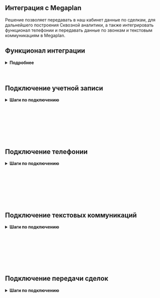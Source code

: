 ## Интеграция с Megaplan <br />  

Решение позволяет передавать в наш кабинет данные по сделкам, для дальнейшего построения Сквозной аналитики, а также интегрировать функционал телефонии и передавать данные по звонкам и текстовым коммуникациям в Megaplan. <br />  

## Функционал интеграции <br />  

<details>
 <summary style="font-weight:bold;"> Подробнее </summary> <br />

Данные передаваемые по звонкам:  <br />

- всплывающая карточка контакта при звонке сотруднику;
- прослушивание записанных разговоров прямо в личном кабинете Megaplan;
- сохранение всей истории коммуникаций с клиентом в его карточке;
- автоматическое соединение клиента с его персональным менеджером;
- исходящий звонок по клику или звонок из виджета;
- автоматическое создание контакта при любом звонке;
- создание задачи на потерянные входящие и неуспешные исходящие звонки;
- возможность создавать коммуникации по выбранным типам звонков;
- синхронизация с режимом “не беспокоить” веб-телефона Megaplan;
- переадресация на ответственного из CRM, при настройки соответственного сценария в ЛК <br />

Данные передаваемые по текстовым коммуникациям:  <br />

- возможность гибкой настройки создания контактов, дел, процессов по обращениям;
- передача текста заявок или переписки в контакт и процесс;
- встройка нашего виджета РМО в кабинет Megaplan при подключении соответствующего расширения. <br />


 Данные получаемые по сделкам:    <br />
- сделки: сумма сделки, валюту, товары/услуги и тд;  
- воронка продаж и ее этапы;  
- контакты;  
- ответственный менеджер.  <br />  

</details> 
<br />
<br />


## Подключение учетной записи <br />

<details>
 <summary style="font-weight:bold;"> Шаги по подключению </summary> <br />

Для авторизации в Megaplan необходимо в ЛК UIS: <br />  

- нажать "Авторизация в Megaplan";
- если ранеее добавляли учетные данные Megaplan, то выбрать их из списка, если нет, то нажать "Добавить учетные данные";
- заполнить значения:
  - название;
  - логин(username) и пароль(password) от Megaplan;
  - домен Megaplan в формате https://mp361546.megaplan.ru , часть 'mp361546' будет у каждого клиента уникальной.
    
После добавления учетных данных на странице появятся Параметры интеграции. 



</details> 

<br />
<br />
<br />
<br />
<br />
<br />
<br />

## Подключение телефонии   <br />

<details>
 <summary style="font-weight:bold;"> Шаги по подключению </summary> <br />


1. **Синхронизация данных**  <br /> 


<details>
 <summary style="font-weight:bold;"> 2.1. Синхронизация настройки телефонии </summary> <br />
   
- В **Megaplan** заполните настройку телефонии: <br /> 

a. Подключите приложение UIS 
  -  Под пользователем, который входит в группу «Директора» или «Админы», зайти в личный кабинет Megaplan. 
  -  В аккаунте выбрать раздел «Маркет приложений» - > «Магазин интеграций». 
  - Найти приложение «UIS телефония и мессенджеры» в категории «Телефония» и установить его.
  - После установки необходимо авторизоваться в личном кабинете UIS под администратором.
  - Далее вас переадресует на маркетплейс UIS.  <br />

![image](megaplan.jpg) 
<br />

b. Подключите расширение 

  -  В Megaplan найти расширение «Телефония UIS» в разделе «Интеграция» категории «Телефония» и установить его.
  -  Теперь необходимо указать для каждого пользователя Megaplan внутренний номер виртуальной АТС UIS. 
     - Для этого открываем интерфейс CRM-системы, переходим в раздел “Настройки”, открываем вкладку “Интеграция”, в меню слева выбираем пункт “Телефония”. 
     - Обращаем внимание на блок “Подключение к телефонии по API” и там нажимаем “Настройки телефонии”. 
     - Переходим на вкладку на “Пользователи”.
     - Добавьте всех пользователей, использующих телефонию. Для каждого из них укажите внутренние номера АТС из раздела "Сотрудники".  <br />

     ![image](megaplan_telephony.gif) 

     **Важно:** если сотрудник не будет указан в данном разделе, то функционал поднятия карточки звонка и передача информации по нему не будет доступен.  <br /> 
     - Нажимаем сохранить.  <br />
 
- Нажмите кнопку "Синхронизировать настройки телефонии из Megaplan". <br />

 </details> 
<br />

<details>
 <summary style="font-weight:bold;"> 2.2. Синхронизация сотрудников </summary> <br />

**Синхронизировать сотрудников** - настройка позволяет импортировать выбранных сотрудников из Megaplan в UIS. Связь сотрудника в UIS с сотрудником из Megaplan происходит по e-mail. <br />
При прожатии будут выведены дополнительные настройки: <br />
- список сотрудников из Megaplan. Необходимо выбрать тех сотрудников, которых требуется создать в UIS. <br />
- кнопка"Синхронизировать", для принудительной синхронизации сотрудников. По умолчанию синхронизация происходит каждые 2 часа. 
<br />
</details> 
<br />
   
2. **Настройки фильтрации** <br />

2.1 **Фильтровать по виртуальным номерам** - выберите настройку, если требуется  фильтрация по виртуальным номерам (в случае подключения нескольких сетей/интеграций). <br />
При прожатии будет выведена дополнительная настройка с выбором виртуальных номеров. <br />

2.2 **Список виртуальных номеров** - укажите виртуальные номера, по которым необходимо отображать данные по звонкам в Megaplan в подключенной сети. <br />

3. **Ответственный по умолчанию** - данный сотрудник будет назначен ответственным на создаваемые  сущности, если выбрана соотвествующая настройка .<br />
  
4. **Обработка звонков**  <br />

4.1.  **Создавать контакт при звонке** - настройка позволяет создавать контакт в разделе "Клиенты" при начале разговора. <br />

При её выборе выводится дополнительная настройка выбора ответственного сотрудника. <br /> 
**Назначать ответственного на** - выберете кого назначать ответственным за успешный звонок от нового клиента (последний или первый разговаривавший). <br />

4.2. **Передавать дополнительные поля в клиента** - настройка позволяет передавать дополнительные поля в контакт. <br />
При её выборе выводятся дополнительные настройки соответствия полей в Megaplan и UIS. <br />
Добавьте все требуемые значения. Если требуется передавать значение в поля не только при первичных звонках(при создании контакта), но и при повторных, выберете настройку "Обновлять всегда". <br />
 
4.3. **Создавать коммуникацию по звонку** - настройка позволяет создавать коммуникации в разделе "Клиенты" - "Коммуникации" с типом "Звонок" после завершения звонка. <br />
При её выборе выводятся дополнительные настройки передачи коммуникаций: <br />
  - **Создание коммуникации по типам звонков** - добавьте необходимые типы звонков, по которым необходимо создавать коммуникацию в требуемом статусе. <br />
  - **Длительность коммуникации** - укажите время в минутах, которое необходимо добавлять к времени начала коммуникации, при формировании времени окончания. По умолчанию указано 120 минут (2 часа). <br />
   
4.4. **Создавать дело по звонку** - настройка позволяет создавать дело в разделе "Календарь" -> "Список дел" после завершения звонка. <br />
При её выборе выводятся дополнительные настройки cоздания дел по типам звонка. <br />
Выберете необходимые типы звонков, их статусы, по которым необходимо создавать дела, а также ответственного за них.  <br />

4.5. **Создавать процесс по звонку** - - настройка позволяет создавать процесс в разделе “Процессы” после завершения звонка. <br />
При её выборе выводятся дополнительные настройки cоздания процесса по типам звонка. <br />
Выберете необходимые типы звонков, их статусы, по которым необходимо создавать процессы, а также ответственного за них и схему из Megaplan.  <br />

4.6. Выберите настройку **Включить переадресацию на персонального менеджера**, если необходима переадресация на персонального менеджера из CRM.  <br /> 

**Важно:** переадресация на персонального менеджера из CRM будет работать при настроенном сценарии с соответствующей операцией в UIS , а также при соответствии внутренних номеров сотрудников в Novofon и в разделе "Телефония" в Megaplan (подробнее в п.2.1).  <br /> 
   
5. **Звонки по клику из CRM** <br />

<br /> 

- **Номер для звонка по клику** - номер, который определяется у клиента при звонке от сотрудника, у которого нет зарегистрированной SIP-линии. <br /> 
- **Переопредeлять АОН для исходящих звонков** - выберете настройку, если требуется для всех исходящих звонков по клику отображать клиенту только выбранный номер в параметре "Номер для звонка по клику". <br />
  
6. Активируйте интеграцию. <br />

7. Нажмите сохранить <br />

<br />

Для проверки работы интеграции на тестовых звонках проверьте работы пунктов указаных в "Данные передаваемые по звонкам".
Если после всех настроек звонки в Megaplan не появляются, проверьте, совпадают ли внутренние номера сотрудников в разделе “Телефония” в Megaplan и нашем Личном кабинете.
   
 </details> 


<br />
<br />
<br />
<br />
<br />
<br />
<br />

## Подключение текстовых коммуникаций   <br />

<details>
 <summary style="font-weight:bold;"> Шаги по подключению </summary> <br />


1. **Передача заявок**  <br />

1.1. **Передавать заявки** -  выберете настройку, если требуется передавать данные по заявкам в Megaplan.<br />
При её выборе выводятся дополнительные настройки вариантов передачи заявок. <br />

1.2. **Условия фильтрации** - задайте условия, если требуется фильтровать заявки по сайтам и/или типам. <br />
1.3. **Ответственный по умолчанию** - данный сотрудник будет назначен ответственным на создаваемые  сущности, если выбрана соотвествующая настройка .<br />

1.4.  **Создавать контакт** -  настройка позволяет создавать контакт в разделе "Клиенты" по заявкам. <br />
При её выборе выводится дополнительная настройка дополнительных полей. <br /> 
- **Передавать дополнительные поля в клиента** - настройка позволяет передавать дополнительные поля в контакт. <br />
При её выборе выводятся дополнительные настройки соответствия полей в Megaplan и UIS. <br />
Добавьте все требуемые значения. Если требуется передавать значение в поля не только при первичных звонках(при создании контакта), но и при повторных, выберете настройку "Обновлять всегда". <br />

1.5. **Создавать дело** - настройка позволяет создавать дело в разделе "Календарь" -> "Список дел" по заявке. <br />
При её выборе выводятся дополнительные настройки cоздания дел по типам заявок. <br />
Выберете необходимые типы заявок по которым необходимо создавать дела, а также ответственного за них.  <br />

1.6. **Создавать процесс** - настройка позволяет создавать процесс в разделе “Процессы” по заявке. <br />
При её выборе выводятся дополнительные настройки cоздания процесса по типам заявок. <br />
Выберете необходимые типы заявок,  по которым необходимо создавать процессы, а также ответственного за них и схему из Megaplan.  <br />

2. **Передача чатов** <br />

2.1. **Передавать чаты** -  выберете настройку, если требуется передавать данные по чатам в Megaplan.<br />
При её выборе выводятся дополнительные настройки вариантов передачи чатов. <br />

2.2. **Условия фильтрации** - задайте условия, если требуется фильтровать заявки по сайтам, каналам и/или тегам <br />

2.3. **Ответственный по умолчанию** - данный сотрудник будет назначен ответственным на создаваемые  сущности, если выбрана соотвествующая настройка .<br />

2.4.  **Создавать контакт** -  настройка позволяет создавать контакт в разделе "Клиенты" по чатам. <br />
При её выборе выводятся дополнительные настройки: <br /> 

 - Выберете на **какое событие** создавать клиента: начало чата, завершение чата, простановка тега. 
 - **Передавать дополнительные поля в клиента** - настройка позволяет передавать дополнительные поля в контакт. <br />
 При её выборе выводятся дополнительные настройки соответствия полей в Megaplan и UIS. <br />
 Добавьте все требуемые значения. Если требуется передавать значение в поля не только при первичных звонках(при создании контакта), но и при повторных, выберете настройку "Обновлять всегда". <br />

2.5. **Создавать дело** - настройка позволяет создавать дело в разделе "Календарь" -> "Список дел" по заявке. <br />
При её выборе выводятся дополнительные настройки cоздания дел: <br />

- Выберете на **какое событие** создавать дело: начало чата, завершение чата, простановка тега. <br />
- Выберете кого указывать ответственным за дело. <br />

2.6. **Создавать процесс** - настройка позволяет создавать процесс в разделе “Процессы” по заявке. <br />
При её выборе выводятся дополнительные настройки cоздания процесса: <br />

- Выберете на **какое событие** создавать процесс: начало чата, завершение чата, простановка тега. <br />
- Выберете кого указывать ответственным за процесс. <br />
- Выберете схему из Megaplan , в которой требуется создавать процессы. <br />

<br />

Для проверки работы интеграции на тестовых обращениях проверьте работы пунктов указаных в "Данные передаваемые по текстовым коммуникациям". <br />

 </details> 

<br />
<br />
<br />
<br />
<br />
<br />
<br />

 ## Подключение передачи сделок   <br />


<details>
 <summary style="font-weight:bold;"> Шаги по подключению </summary> <br />


1. Нажмите **Активен** на этой странице. <br />  
2. Создайте приложение в Megaplan на Webhook url сервиса UIS из настроек.  <br />  

![image](megaplan_app.gif) 
<br />  

3.  Нажмите сохранить <br />  

После подключения интеграции сделки будут попадать в  Сырые данные -> Сделки.  <br />  
Для проверки корректности работы интеграции создайте тестовую сделку в Megaplan.

</details> 
